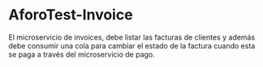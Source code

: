 # AforoTest-Invoice
El microservicio de invoices, debe listar las facturas de clientes y además debe consumir una cola para cambiar el estado de la factura cuando esta se paga a través del microservicio de pago.

